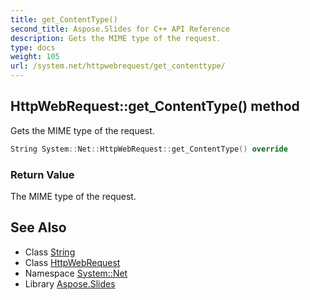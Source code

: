 ```yaml
---
title: get_ContentType()
second_title: Aspose.Slides for C++ API Reference
description: Gets the MIME type of the request.
type: docs
weight: 105
url: /system.net/httpwebrequest/get_contenttype/
---
```

## HttpWebRequest::get_ContentType() method


Gets the MIME type of the request.

```cpp
String System::Net::HttpWebRequest::get_ContentType() override
```


### Return Value

The MIME type of the request.

## See Also

* Class [String](../../../system/string/)
* Class [HttpWebRequest](../)
* Namespace [System::Net](../../)
* Library [Aspose.Slides](../../../)